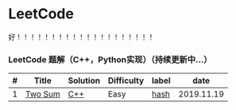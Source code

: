 LeetCode
========
好！！！！！！！！！！！！！！！！！！！！
### LeetCode 题解（C++，Python实现）（持续更新中...）

| # | Title | Solution | Difficulty |label| date |
|---| ----- | -------- | ---------- |-----|------|
|1|[Two Sum](https://leetcode-cn.com/problems/two-sum/)| [C++](./cpp/01_twosum.cpp)|Easy|[hash](https://blog.csdn.net/xyw_blog/article/details/23506047)|2019.11.19
